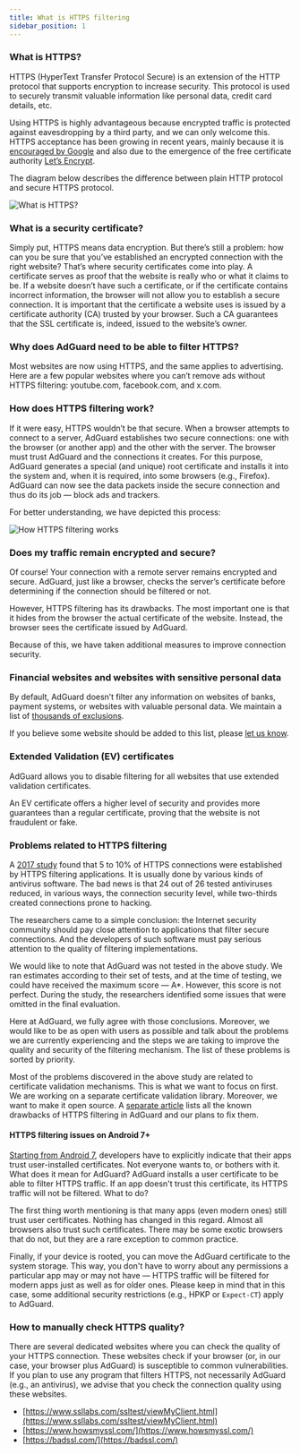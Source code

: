 ```yaml
---
title: What is HTTPS filtering
sidebar_position: 1
---
```


### What is HTTPS?

HTTPS (HyperText Transfer Protocol Secure) is an extension of the HTTP protocol that supports encryption to increase security. This protocol is used to securely transmit valuable information like personal data, credit card details, etc.

Using HTTPS is highly advantageous because encrypted traffic is protected against eavesdropping by a third party, and we can only welcome this. HTTPS acceptance has been growing in recent years, mainly because it is [encouraged by Google](https://webmasters.googleblog.com/2014/08/https-as-ranking-signal.html) and also due to the emergence of the free certificate authority [Let’s Encrypt](https://en.wikipedia.org/wiki/Let's_Encrypt).

The diagram below describes the difference between plain HTTP protocol and secure HTTPS protocol.

![What is HTTPS?](https://cdn.adtidy.org/public/Adguard/Blog/https/what_is_https.png)

### What is a security certificate?

Simply put, HTTPS means data encryption. But there’s still a problem: how can you be sure that you’ve established an encrypted connection with the right website? That’s where security certificates come into play. A certificate serves as proof that the website is really who or what it claims to be. If a website doesn’t have such a certificate, or if the certificate contains incorrect information, the browser will not allow you to establish a secure connection. It is important that the certificate a website uses is issued by a certificate authority (CA) trusted by your browser. Such a CA guarantees that the SSL certificate is, indeed, issued to the website’s owner.

### Why does AdGuard need to be able to filter HTTPS?

Most websites are now using HTTPS, and the same applies to advertising. Here are a few popular websites where you can’t remove ads without HTTPS filtering: youtube.com, facebook.com, and x.com.

### How does HTTPS filtering work?

If it were easy, HTTPS wouldn’t be that secure. When a browser attempts to connect to a server, AdGuard establishes two secure connections: one with the browser (or another app) and the other with the server. The browser must trust AdGuard and the connections it creates. For this purpose, AdGuard generates a special (and unique) root certificate and installs it into the system and, when it is required, into some browsers (e.g., Firefox). AdGuard can now see the data packets inside the secure connection and thus do its job — block ads and trackers.

For better understanding, we have depicted this process:

![How HTTPS filtering works](https://cdn.adtidy.org/public/Adguard/Blog/https/what_is_https_filtering.png)

### Does my traffic remain encrypted and secure?

Of course! Your connection with a remote server remains encrypted and secure. AdGuard, just like a browser, checks the server’s certificate before determining if the connection should be filtered or not.

However, HTTPS filtering has its drawbacks. The most important one is that it hides from the browser the actual certificate of the website. Instead, the browser sees the certificate issued by AdGuard.

Because of this, we have taken additional measures to improve connection security.

### Financial websites and websites with sensitive personal data

By default, AdGuard doesn’t filter any information on websites of banks, payment systems, or websites with valuable personal data. We maintain a list of [thousands of exclusions](https://github.com/AdguardTeam/HttpsExclusions).

If you believe some website should be added to this list, please [let us know](https://github.com/AdguardTeam/HttpsExclusions/issues/new).

### Extended Validation (EV) certificates

AdGuard allows you to disable filtering for all websites that use extended validation certificates.

An EV certificate offers a higher level of security and provides more guarantees than a regular certificate, proving that the website is not fraudulent or fake.

### Problems related to HTTPS filtering

A [2017 study](https://cdn.adtidy.org/public/Adguard/Blog/https/interception-ndss17.pdf) found that 5 to 10% of HTTPS connections were established by HTTPS filtering applications. It is usually done by various kinds of antivirus software. The bad news is that 24 out of 26 tested antiviruses reduced, in various ways, the connection security level, while two-thirds created connections prone to hacking.

The researchers came to a simple conclusion: the Internet security community should pay close attention to applications that filter secure connections. And the developers of such software must pay serious attention to the quality of filtering implementations.

We would like to note that AdGuard was not tested in the above study. We ran estimates according to their set of tests, and at the time of testing, we could have received the maximum score — A\*. However, this score is not perfect. During the study, the researchers identified some issues that were omitted in the final evaluation.

Here at AdGuard, we fully agree with those conclusions. Moreover, we would like to be as open with users as possible and talk about the problems we are currently experiencing and the steps we are taking to improve the quality and security of the filtering mechanism. The list of these problems is sorted by priority.

Most of the problems discovered in the above study are related to certificate validation mechanisms. This is what we want to focus on first. We are working on a separate certificate validation library. Moreover, we want to make it open source. A [separate article](../known-issues) lists all the known drawbacks of HTTPS filtering in AdGuard and our plans to fix them.

#### HTTPS filtering issues on Android 7+

[Starting from Android 7](https://adguard.com/en/blog/android-nougat-release-and-what-does-it-mean-for-adguard-users.html), developers have to explicitly indicate that their apps trust user-installed certificates. Not everyone wants to, or bothers with it. What does it mean for AdGuard? AdGuard installs a user certificate to be able to filter HTTPS traffic. If an app doesn't trust this certificate, its HTTPS traffic will not be filtered. What to do?

The first thing worth mentioning is that many apps (even modern ones) still trust user certificates. Nothing has changed in this regard. Almost all browsers also trust such certificates. There may be some exotic browsers that do not, but they are a rare exception to common practice.

Finally, if your device is rooted, you can move the AdGuard certificate to the system storage. This way, you don't have to worry about any permissions a particular app may or may not have — HTTPS traffic will be filtered for modern apps just as well as for older ones. Please keep in mind that in this case, some additional security restrictions (e.g., HPKP or `Expect-CT`) apply to AdGuard.

### How to manually check HTTPS quality?

There are several dedicated websites where you can check the quality of your HTTPS connection. These websites check if your browser (or, in our case, your browser plus AdGuard) is susceptible to common vulnerabilities. If you plan to use any program that filters HTTPS, not necessarily AdGuard (e.g., an antivirus), we advise that you check the connection quality using these websites.

- [https://www.ssllabs.com/ssltest/viewMyClient.html](https://www.ssllabs.com/ssltest/viewMyClient.html)
- [https://www.howsmyssl.com/](https://www.howsmyssl.com/)
- [https://badssl.com/](https://badssl.com/)
